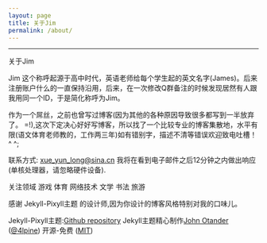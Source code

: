 ```yaml
---
layout: page
title: 关于Jim
permalink: /about/
---
```

---
关于Jim  

Jim 这个称呼起源于高中时代，英语老师给每个学生起的英文名字(James)。后来注册账户什么的一直保持沿用，后来，在一次修改Q群备注的时候发现居然有人跟我用同一个ID，于是简化称呼为Jim。  

作为一个屌丝，之前也曾写过博客(因为其他的各种原因导致很多都写到一半放弃了。 =!),这次下定决心好好写博客，所以找了一个比较专业的博客集散地，水平有限(语文体育老师教的，工作两三年)如有错别字，描述不清等错误欢迎致电吐槽！ ^ ^;  

联系方式: xue_yun_long@sina.cn 
我将在看到电子邮件之后12分钟之内做出响应(单核处理器，请忽略硬件设备). 

关注领域 游戏 体育 网络技术 文学 书法 旅游

感谢 Jekyll-Pixyll主题 的设计师,因为你设计的博客风格特别对我的口味儿。  

Jekyll-Pixyll主题:[Github repository](https://github.com/johnotander/pixyll)
Jekyll主题精心制作[John Otander](http://johnotander.com)
([@4lpine](https://twitter.com/4lpine))
开源-免费 ([MIT](http://opensource.org/licenses/MIT))
